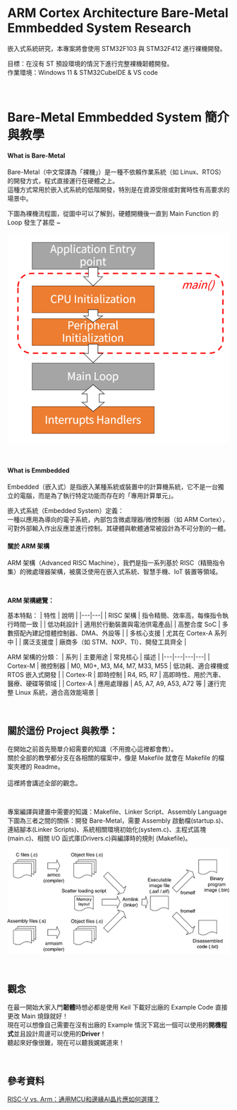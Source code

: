 # ARM Cortex Architecture Bare-Metal Emmbedded System Research

嵌入式系統研究，本專案將會使用 STM32F103 與 STM32F412 進行裸機開發。</br>

目標：在沒有 ST 預設環境的情況下進行完整裸機韌體開發。</br>
作業環境：Windows 11 & STM32CubeIDE & VS code</br>

</br>

# Bare-Metal Emmbedded System 簡介與教學

#### What is Bare-Metal
Bare-Metal（中文常譯為「裸機」）是一種不依賴作業系統（如 Linux、RTOS）的開發方式，程式直接運行在硬體之上。</br>
這種方式常用於嵌入式系統的低階開發，特別是在資源受限或對實時性有高要求的場景中。
</br>

下圖為裸機流程圖，從圖中可以了解到，硬體開機後一直到 Main Function 的 Loop 發生了甚麼 ~ </br>

![Bare_Metal_Flowchart](Bare_Metal_Flowchart.png)

</br>

#### What is Emmbedded
Embedded（嵌入式）是指嵌入某種系統或裝置中的計算機系統，它不是一台獨立的電腦，而是為了執行特定功能而存在的「專用計算單元」。
</br>

嵌入式系統（Embedded System）定義：</br>
一種以應用為導向的電子系統，內部包含微處理器/微控制器（如 ARM Cortex），可對外部輸入作出反應並進行控制。其硬體與軟體通常被設計為不可分割的一體。

#### 關於 ARM 架構
ARM 架構（Advanced RISC Machine），我們是指一系列基於 RISC（精簡指令集）的微處理器架構，被廣泛使用在嵌入式系統、智慧手機、IoT 裝置等領域。</br>

</br>

**ARM 架構總覽：**

基本特點：
| 特性 | 說明 |
|---|---|
| RISC 架構 | 指令精簡、效率高，每條指令執行時間一致 |
| 低功耗設計 | 適用於行動裝置與電池供電產品|
| 高整合度 SoC | 多數搭配內建記憶體控制器、DMA、外設等 |
| 多核心支援 | 尤其在 Cortex-A 系列中 |
| 廣泛支援度 | 廠商多（如 STM、NXP、TI）、開發工具齊全 |

ARM 架構的分類：
| 系列 | 主要用途 | 常見核心 | 描述 |
|---|---|---|---|
| Cortex-M | 微控制器 | M0, M0+, M3, M4, M7, M33, M55 | 低功耗、適合裸機或 RTOS 嵌入式開發 |
| Cortex-R | 即時控制 | R4, R5, R7 | 高即時性、用於汽車、醫療、硬碟等領域 |
| Cortex-A | 應用處理器 | A5, A7, A9, A53, A72 等 | 運行完整 Linux 系統，適合高效能場景 |

</br>

## 關於這份 Project 與教學：
在開始之前首先簡單介紹需要的知識（不用擔心這裡都會教）。</br>
關於全部的教學都分支在各相關的檔案中，像是 Makefile 就會在 Makefile 的檔案夾裡的 Readme。</br>
</br>
這裡將會講述全部的觀念。
</br>

</br>

專案編譯與建置中需要的知識：Makefile、Linker Script、Assembly Language </br>
下圖為三者之間的關係：開發 Bare-Metal，需要 Assembly 啟動檔(startup.s)、連結腳本(Linker Scripts)、系統相關環境初始化(system.c)、主程式區塊(main.c)、相關 I/O 函式庫(Drivers.c)與編譯時的規則 (Makefile)。</br>

![Project_file_dependent_surname](Project_file_dependent_surname.png)

</br>

## 觀念
在最一開始大家入門**韌體**時想必都是使用 Keil 下載好出廠的 Example Code 直接更改 Main 燒錄就好！</br>
現在可以想像自己需要在沒有出廠的 Example 情況下寫出一個可以使用的**開機程式**並且設計周邊可以使用的**Driver**！</br>
聽起來好像很難，現在可以聽我娓娓道來！</br>



</br>

## 參考資料
[RISC-V vs. Arm：通用MCU和邊緣AI晶片應如何選擇？](https://www.eettaiwan.com/20220620nt31-risc-v-vs-arm/)</br>
[]()